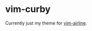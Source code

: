 # vim-curby

Currently just my theme for [vim-airline](https://github.com/vim-airline/vim-airline).
